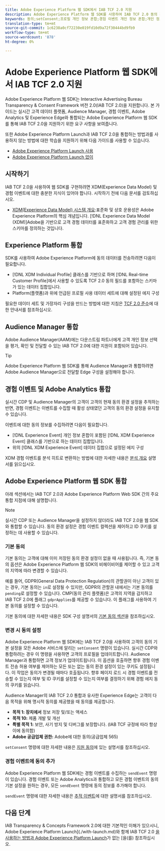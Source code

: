 ```yaml
---
title: Adobe Experience Platform 웹 SDK에서 IAB TCF 2.0 지원
description: Adobe Experience Platform 웹 SDK를 사용하여 IAB TCF 2.0 동의 환경 설정을 지원하는 방법에 대해 알아봅니다.
keywords: 동의;setConsent;프로필 개인 정보 혼합;경험 이벤트 개인 정보 혼합;개인 정보 혼합;IAB TCF 2.0;실시간 CDP;실시간 고객 데이터 프로필
translation-type: tm+mt
source-git-commit: 1c6238a0cf72230e019fd10d9a72f30444bd9fb9
workflow-type: tm+mt
source-wordcount: '878'
ht-degree: 0%

---
```



# Adobe Experience Platform 웹 SDK에서 IAB TCF 2.0 지원

Adobe Experience Platform 웹 SDK는 Interactive Advertising Bureau Transparency &amp; Consent Framework 버전 2.0(IAB TCF 2.0)을 지원합니다. 본 가이드는 실시간 고객 데이터 플랫폼, Audience Manager, 경험 이벤트, Adobe Analytics 및 Experience Edge와 통합되는 Adobe Experience Platform 웹 SDK를 통해 IAB TCF 2.0을 지원하기 위한 요구 사항을 보여줍니다.

또한 Adobe Experience Platform Launch과 IAB TCF 2.0을 통합하는 방법과를 사용하지 않는 방법에 대한 학습을 지원하기 위해 다음 가이드를 사용할 수 있습니다.

- [Adobe Experience Platform Launch 사용](./with-launch.md)
- [Adobe Experience Platform Launch 없이](./without-launch.md)

## 시작하기

IAB TCF 2.0을 사용하여 웹 SDK를 구현하려면 XDM(Experience Data Model) 및 경험 이벤트에 대한 충분한 지식이 있어야 합니다. 시작하기 전에 다음 문서를 검토하십시오.

- [XDM(Experience Data Model) 시스템 개요](../../../xdm/home.md):표준화 및 상호 운용성은 Adobe Experience Platform의 핵심 개념입니다. [!DNL Experience Data Model (XDM)]Adobe을 기반으로 고객 경험 데이터를 표준화하고 고객 경험 관리를 위한 스키마를 정의하는 것입니다.

## Experience Platform 통합

SDK를 사용하여 Adobe Experience Platform에 동의 데이터를 전송하려면 다음이 필요합니다.

- [!DNL XDM Individual Profile] 클래스를 기반으로 하며 [!DNL Real-time Customer Profile]에서 사용할 수 있도록 TCF 2.0 동의 필드를 포함하는 스키마가 있는 데이터 집합입니다.
- Platform(플랫폼)과 위에 언급된 프로필 사용 데이터 세트에 대해 설정된 에지 구성

필요한 데이터 세트 및 가장자리 구성을 만드는 방법에 대한 지침은 [TCF 2.0 준수](../../../landing/governance-privacy-security/consent/iab/overview.md)에 대한 안내서를 참조하십시오.

## Audience Manager 통합

Adobe Audience Manager(AAM)에는 다운스트림 파트너에게 고객 개인 정보 선택을 평가, 확인 및 전달할 수 있는 IAB TCF 2.0에 대한 지원이 포함되어 있습니다.<!--For more information, read the documentation on [Sending Data to Audience Manager](../audience-manager/audience-manager-overview.md).-->

>[!TIP]
>
>Adobe Experience Platform 웹 SDK를 통해 Audience Manager과 통합하려면 Adobe Audience Manager으로 전달할 Edge 구성을 설정해야 합니다.

## 경험 이벤트 및 Adobe Analytics 통합

실시간 CDP 및 Audience Manager의 고객이 고객의 현재 동의 환경 설정을 추적하는 반면, 경험 이벤트는 이벤트를 수집할 때 활성 상태였던 고객의 동의 환경 설정을 유지할 수 있습니다.

이벤트에 대한 동의 정보를 수집하려면 다음이 필요합니다.

- [!DNL Experience Event] 개인 정보 혼합이 포함된 [!DNL XDM Experience Event] 클래스를 기반으로 하는 데이터 집합입니다.
- 위의 [!DNL XDM Experience Event] 데이터 집합으로 설정된 에지 구성

XDM 경험 이벤트를 분석 히트로 변환하는 방법에 대한 자세한 내용은 [분석 개요](../../data-collection/adobe-analytics/analytics-overview.md) 설명서를 읽으십시오.

## Adobe Experience Platform 웹 SDK 통합

아래 섹션에서는 IAB TCF 2.0과 Adobe Experience Platform Web SDK 간의 주요 통합 지점에 대해 설명합니다.

>[!NOTE]
>
>실시간 CDP 또는 Audience Manager을 설정하지 않더라도 IAB TCF 2.0을 웹 SDK와 통합할 수 있습니다. 동의 환경 설정은 경험 이벤트 컬렉션을 제어하고 ID 쿠키를 설정하는 데 사용할 수 있습니다.

### 기본 동의

기본 동의는 고객에 대해 이미 저장된 동의 환경 설정이 없을 때 사용됩니다. 즉, 기본 동의 옵션은 Adobe Experience Platform 웹 SDK의 비헤이비어를 제어할 수 있고 고객의 지역에 따라 변경할 수 있습니다.

예를 들어, GDPR(General Data Protection Regulation)의 관할권이 아닌 고객이 있는 경우, 기본 동의는 `in`로 설정될 수 있지만, GDPR의 관할권 내에서는 기본 동의를 `pending`로 설정할 수 있습니다. CMP(동의 관리 플랫폼)은 고객의 지역을 감지하고 IAB TCF 2.0에 플래그 `gdprApplies`를 제공할 수 있습니다. 이 플래그를 사용하여 기본 동의를 설정할 수 있습니다.

기본 동의에 대한 자세한 내용은 SDK 구성 설명서의 [기본 동의 섹션](../../fundamentals/configuring-the-sdk.md#default-consent)을 참조하십시오.

### 변경 시 동의 설정

Adobe Experience Platform 웹 SDK에는 IAB TCF 2.0을 사용하여 고객의 동의 기본 설정을 모든 Adobe 서비스에 알리는 `setConsent` 명령이 있습니다. 실시간 CDP와 통합하려는 경우 이 명령을 사용하면 고객의 프로필을 업데이트합니다. Audience Manager과 통합하면 고객 정보가 업데이트됩니다. 이 옵션을 호출하면 향후 경험 이벤트 전송 허용 여부를 제어하는 모든 또는 없는 동의 환경 설정이 있는 쿠키도 설정됩니다. 이 작업은 동의가 변경될 때마다 호출됩니다. 향후 페이지 로드 시 경험 이벤트를 전송할 수 있는지 여부 및 ID 쿠키를 설정할 수 있는지 여부를 결정하기 위해 경험 에지 동의 쿠키를 읽습니다.

Audience Manager의 IAB TCF 2.0 통합과 유사한 Experience Edge는 고객이 다음 목적을 위해 명시적 동의를 제공했을 때 동의를 제공합니다.

- **목적 1: 장치에서** 정보 저장 및/또는 액세스
- **목적 10:** 제품 개발 및 개선
- **특별 목적 1:** 보안, 사기 방지 및 디버그를 보장합니다. (IAB TCF 규정에 따라 항상 이에 동의함)
- **Adobe 공급업체 권한:** Adobe에 대한 동의(공급업체 565)

`setConsent` 명령에 대한 자세한 내용은 [지원 동의](../../consent/supporting-consent.md)에 있는 설명서를 참조하십시오.

### 경험 이벤트에 동의 추가

Adobe Experience Platform 웹 SDK에는 경험 이벤트를 수집하는 `sendEvent` 명령이 있습니다. 경험 이벤트 또는 Adobe Analytics과 통합하고 모든 경험 이벤트의 동의 기본 설정을 원하는 경우, 모든 `sendEvent` 명령에 동의 정보를 추가해야 합니다.

`sendEvent` 명령에 대한 자세한 내용은 [추적 이벤트](../../fundamentals/tracking-events.md)에 대한 설명서를 참조하십시오.

## 다음 단계

IAB Transparency &amp; Concepts Framework 2.0에 대한 기본적인 이해가 있으시니, Adobe Experience Platform Launch](./with-launch.md)와 함께 IAB TCF 2.0 [을 사용하는 방법과 Adobe Experience Platform Launch](./without-launch.md)가 없는 [을(를) 참조하십시오.
